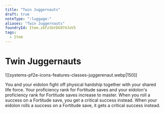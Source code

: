```yaml
---
title: "Twin Juggernauts"
draft: true
noteType: ":luggage:"
aliases: "Twin Juggernauts"
foundryId: Item.z6FzSbtDG974JoV5
tags:
  - Item
---
```


# Twin Juggernauts
![[systems-pf2e-icons-features-classes-juggerenaut.webp|150]]

You and your eidolon fight off physical hardship together with your shared life force. Your proficiency rank for Fortitude saves and your eidolon's proficiency rank for Fortitude saves increase to master. When you roll a success on a Fortitude save, you get a critical success instead. When your eidolon rolls a success on a Fortitude save, it gets a critical success instead.
